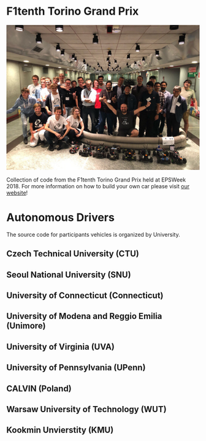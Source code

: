 # F1tenth Torino Grand Prix
![Output sample](/assets/torinogp.jpg)

Collection of code from the F1tenth Torino Grand Prix held at EPSWeek 2018. For more information on how to build your own car please visit [our website](http://f1tenth.org)!

# Autonomous Drivers
The source code for participants vehicles is organized by University. 

## Czech Technical University (CTU)

## Seoul National University (SNU)

## University of Connecticut (Connecticut)

## University of Modena and Reggio Emilia (Unimore)

## University of Virginia (UVA)

## University of Pennsylvania (UPenn)

## CALVIN (Poland)

## Warsaw University of Technology (WUT)

## Kookmin Unvierstity (KMU)
